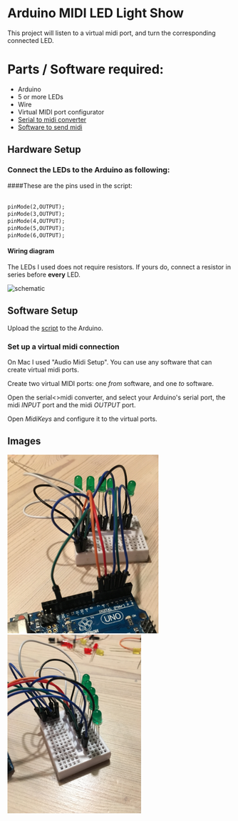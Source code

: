 # Arduino MIDI LED Light Show

This project will listen to a virtual midi port, and turn the corresponding connected LED.
# Parts / Software required:

- Arduino
- 5 or more LEDs
- Wire
- Virtual MIDI port configurator
- [Serial to midi converter](http://www.spikenzielabs.com/SpikenzieLabs/Serial_MIDI.html)
- [Software to send midi](http://www.manyetas.com/creed/midikeys.html)

## Hardware Setup
### Connect the LEDs to the Arduino as following:

####These are the pins used in the script:
```arduino

pinMode(2,OUTPUT);
pinMode(3,OUTPUT);
pinMode(4,OUTPUT);
pinMode(5,OUTPUT);
pinMode(6,OUTPUT);
```

#### Wiring diagram
The LEDs I used does not require resistors. If yours do, connect a resistor in series before **every** LED.

<img width="500" alt="schematic" src="https://cloud.githubusercontent.com/assets/18582452/20883638/7d4f6e62-bae7-11e6-9603-c4440df44c2f.png">


## Software Setup
Upload the [script](https://github.com/tlystad24/arduino-midi-out/blob/master/sketch.ino) to the Arduino.

### Set up a virtual midi connection
On Mac I used "Audio Midi Setup". You can use any software that can create virtual midi ports.

Create two virtual MIDI ports: one _from_ software, and one _to_ software.

Open the serial<>midi converter, and select your Arduino's serial port, the midi *INPUT* port and the midi *OUTPUT* port.

Open _MidiKeys_ and configure it to the virtual ports.

## Images

<img width="339" alt="overview" src="https://raw.githubusercontent.com/tlystad24/arduino-midi-out/master/images/IMG_2928.JPG?token=ARuLtO4PNNkHpPkAa9-BSZhwF060W2kZks5YUttwwA%3D%3D"> <img width="300" alt="overview2" src="https://raw.githubusercontent.com/tlystad24/arduino-midi-out/master/images/IMG_2927.JPG?token=ARuLtB7SaQf7sRuTSGLbNIUJm9uLnx7Sks5YUt1nwA%3D%3D">



